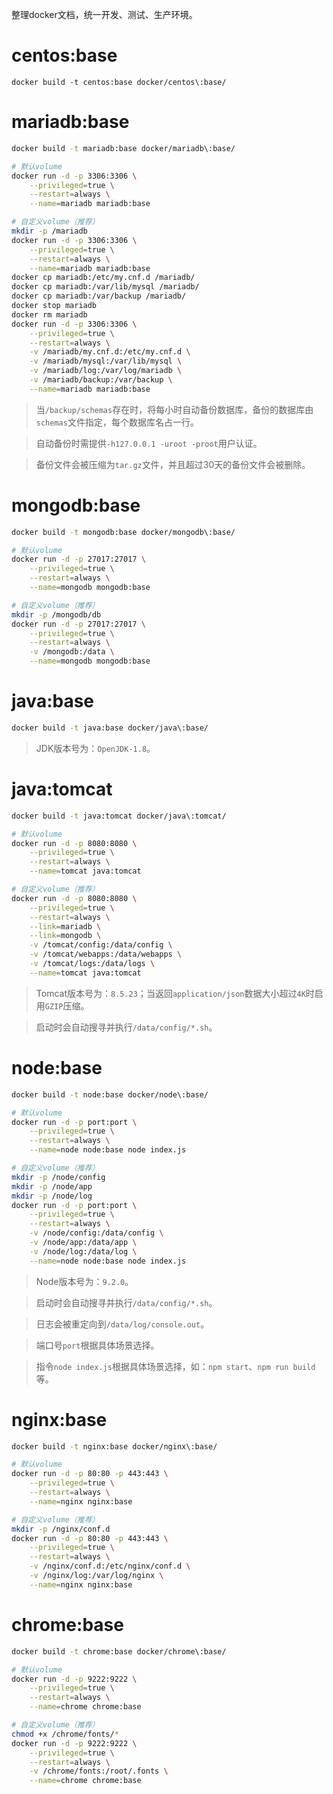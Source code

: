 整理docker文档，统一开发、测试、生产环境。

# centos:base
```base
docker build -t centos:base docker/centos\:base/
```

# mariadb:base
```bash
docker build -t mariadb:base docker/mariadb\:base/

# 默认volume
docker run -d -p 3306:3306 \
    --privileged=true \
    --restart=always \
    --name=mariadb mariadb:base

# 自定义volume（推荐）
mkdir -p /mariadb
docker run -d -p 3306:3306 \
    --privileged=true \
    --restart=always \
    --name=mariadb mariadb:base
docker cp mariadb:/etc/my.cnf.d /mariadb/
docker cp mariadb:/var/lib/mysql /mariadb/
docker cp mariadb:/var/backup /mariadb/
docker stop mariadb
docker rm mariadb
docker run -d -p 3306:3306 \
    --privileged=true \
    --restart=always \
    -v /mariadb/my.cnf.d:/etc/my.cnf.d \
    -v /mariadb/mysql:/var/lib/mysql \
    -v /mariadb/log:/var/log/mariadb \
    -v /mariadb/backup:/var/backup \
    --name=mariadb mariadb:base
```
> 当`/backup/schemas`存在时，将每小时自动备份数据库，备份的数据库由`schemas`文件指定，每个数据库名占一行。

> 自动备份时需提供`-h127.0.0.1 -uroot -proot`用户认证。

> 备份文件会被压缩为`tar.gz`文件，并且超过30天的备份文件会被删除。

# mongodb:base
```bash
docker build -t mongodb:base docker/mongodb\:base/

# 默认volume
docker run -d -p 27017:27017 \
    --privileged=true \
    --restart=always \
    --name=mongodb mongodb:base

# 自定义volume（推荐）
mkdir -p /mongodb/db
docker run -d -p 27017:27017 \
    --privileged=true \
    --restart=always \
    -v /mongodb:/data \
    --name=mongodb mongodb:base
```

# java:base
```bash
docker build -t java:base docker/java\:base/
```
> JDK版本号为：`OpenJDK-1.8`。

# java:tomcat
```bash
docker build -t java:tomcat docker/java\:tomcat/

# 默认volume
docker run -d -p 8080:8080 \
    --privileged=true \
    --restart=always \
    --name=tomcat java:tomcat

# 自定义volume（推荐）
docker run -d -p 8080:8080 \
    --privileged=true \
    --restart=always \
    --link=mariadb \
    --link=mongodb \
    -v /tomcat/config:/data/config \
    -v /tomcat/webapps:/data/webapps \
    -v /tomcat/logs:/data/logs \
    --name=tomcat java:tomcat
```
> Tomcat版本号为：`8.5.23`；当返回`application/json`数据大小超过`4K`时启用`GZIP`压缩。

> 启动时会自动搜寻并执行`/data/config/*.sh`。

# node:base
```bash
docker build -t node:base docker/node\:base/

# 默认volume
docker run -d -p port:port \
    --privileged=true \
    --restart=always \
    --name=node node:base node index.js

# 自定义volume（推荐）
mkdir -p /node/config
mkdir -p /node/app
mkdir -p /node/log
docker run -d -p port:port \
    --privileged=true \
    --restart=always \
    -v /node/config:/data/config \
    -v /node/app:/data/app \
    -v /node/log:/data/log \
    --name=node node:base node index.js
```
> Node版本号为：`9.2.0`。

> 启动时会自动搜寻并执行`/data/config/*.sh`。

> 日志会被重定向到`/data/log/console.out`。

> 端口号`port`根据具体场景选择。

> 指令`node index.js`根据具体场景选择，如：`npm start`、`npm run build`等。


# nginx:base
```bash
docker build -t nginx:base docker/nginx\:base/

# 默认volume
docker run -d -p 80:80 -p 443:443 \
    --privileged=true \
    --restart=always \
    --name=nginx nginx:base

# 自定义volume（推荐）
mkdir -p /nginx/conf.d
docker run -d -p 80:80 -p 443:443 \
    --privileged=true \
    --restart=always \
    -v /nginx/conf.d:/etc/nginx/conf.d \
    -v /nginx/log:/var/log/nginx \
    --name=nginx nginx:base
```

# chrome:base
```bash
docker build -t chrome:base docker/chrome\:base/

# 默认volume
docker run -d -p 9222:9222 \
    --privileged=true \
    --restart=always \
    --name=chrome chrome:base

# 自定义volume（推荐）
chmod +x /chrome/fonts/*
docker run -d -p 9222:9222 \
    --privileged=true \
    --restart=always \
    -v /chrome/fonts:/root/.fonts \
    --name=chrome chrome:base
```
